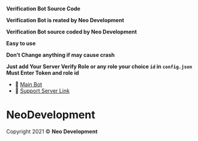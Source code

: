 **Verification Bot Source Code**

**Verification Bot is reated by Neo Development**

**Verification Bot source coded by Neo Development**


**Easy to use**


**Don't Change anything if may cause crash**


**Just add Your Server Verify Role or any role your choice `id` in `config.json` Must Enter Token and role id**


- 🔗 [Main Bot](https://discord.com/api/oauth2/authorize?client_id=902956836133699614&permissions=8&scope=bot%20applications.commands)
- 🔗 [Support Server Link](https://discord.gg/UqHPc6ccgp)


#  NeoDevelopment
Copyright 2021 © **Neo Development**
